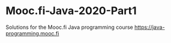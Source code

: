 # Mooc.fi-Java-2020-Part1

Solutions for the Mooc.fi Java programming course https://java-programming.mooc.fi
